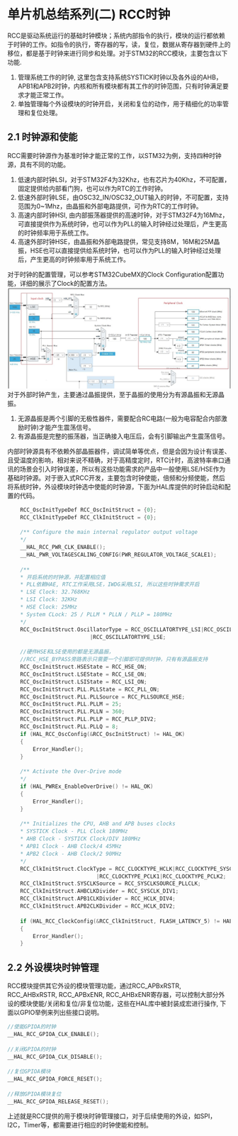 # **单片机总结系列(二) RCC时钟**
RCC是驱动系统运行的基础时钟模块；系统内部指令的执行，模块的运行都依赖于时钟的工作。如指令的执行，寄存器的写，读，复位，数据从寄存器到硬件上的移位，都是基于时钟来进行同步和处理。对于STM32的RCC模块，主要包含以下功能. <br />

1. 管理系统工作的时钟, 这里包含支持系统SYSTICK时钟以及各外设的AHB，APB1和APB2时钟，内核和所有模块都有其工作的时钟范围，只有时钟满足要求才能正常工作。
2. 单独管理每个外设模块的时钟开启，关闭和复位的动作，用于精细化的功率管理和复位处理。

## **2.1 时钟源和使能**
RCC需要时钟源作为基准时钟才能正常的工作，以STM32为例，支持四种时钟源，具有不同的功能。

1. 低速内部时钟LSI，对于STM32F4为32Khz，也有芯片为40Khz，不可配置，固定提供给内部看门狗，也可以作为RTC的工作时钟。
2. 低速外部时钟LSE，由OSC32_IN/OSC32_OUT输入的时钟，不可配置，支持范围为0~1Mhz，由晶振和外部电路提供，可作为RTC的工作时钟。
3. 高速内部时钟HSI, 由内部振荡器提供的高速时钟，对于STM32F4为16Mhz，可直接提供作为系统时钟，也可以作为PLL的输入时钟经过处理后，产生更高的时钟频率用于系统工作。
4. 高速外部时钟HSE，由晶振和外部电路提供，常见支持8M，16M和25M晶振，HSE也可以直接提供给系统时钟，也可以作为PLL的输入时钟经过处理后，产生更高的时钟频率用于系统工作。

对于时钟的配置管理，可以参考STM32CubeMX的Clock Configuration配置功能，详细的展示了Clock的配置方法。<br />
![image](image/02_01_rcc.jpg)<br />
对于外部时钟产生，主要通过晶振提供，至于晶振的使用分为有源晶振和无源晶振。<br />

1. 无源晶振是两个引脚的无极性器件，需要配合RC电路(一般为电容配合内部激励时钟)才能产生震荡信号。<br />
2. 有源晶振是完整的振荡器，当正确接入电压后，会有引脚输出产生震荡信号。<br />

内部时钟源具有不依赖外部晶振器件，调试简单等优点，但是会因为设计有误差、且受温度的影响，相对来说不精确，对于高精度定时，RTC计时，高波特率串口通讯的场景会引入时钟误差，所以有这些功能需求的产品中一般使用LSE/HSE作为基础时钟源。对于嵌入式RCC开发，主要包含时钟使能，倍频和分频使能，然后将系统时钟，外设模块时钟选中使能的时钟源，下面为HAL库提供的时钟启动和配置的代码。<br />
```c
    RCC_OscInitTypeDef RCC_OscInitStruct = {0};
    RCC_ClkInitTypeDef RCC_ClkInitStruct = {0};

    /** Configure the main internal regulator output voltage
    */
    __HAL_RCC_PWR_CLK_ENABLE();
    __HAL_PWR_VOLTAGESCALING_CONFIG(PWR_REGULATOR_VOLTAGE_SCALE1);

    /** 
    * 开启系统的时钟源，并配置相应值
    * PLL依赖HAE, RTC工作采用LSE，IWDG采用LSI, 所以这些时钟需求开启
    * LSE Clock: 32.768KHz
    * LSI Clock: 32KHz
    * HSE Clock: 25MHz
    * System CLock: 25 / PLLM * PLLN / PLLP = 180MHz
    */
    RCC_OscInitStruct.OscillatorType = RCC_OSCILLATORTYPE_LSI|RCC_OSCILLATORTYPE_HSE
                          |RCC_OSCILLATORTYPE_LSE;

    //硬件HSE和LSE使用的都是无源晶振，
    //RCC_HSE_BYPASS旁路表示只需要一个引脚即可提供时钟，只有有源晶振支持
    RCC_OscInitStruct.HSEState = RCC_HSE_ON;
    RCC_OscInitStruct.LSEState = RCC_LSE_ON;
    RCC_OscInitStruct.LSIState = RCC_LSI_ON;
    RCC_OscInitStruct.PLL.PLLState = RCC_PLL_ON;
    RCC_OscInitStruct.PLL.PLLSource = RCC_PLLSOURCE_HSE;
    RCC_OscInitStruct.PLL.PLLM = 25;
    RCC_OscInitStruct.PLL.PLLN = 360;
    RCC_OscInitStruct.PLL.PLLP = RCC_PLLP_DIV2;
    RCC_OscInitStruct.PLL.PLLQ = 8;
    if (HAL_RCC_OscConfig(&RCC_OscInitStruct) != HAL_OK)
    {
        Error_Handler();
    }

    /** Activate the Over-Drive mode
    */
    if (HAL_PWREx_EnableOverDrive() != HAL_OK)
    {
        Error_Handler();
    }

    /** Initializes the CPU, AHB and APB buses clocks
    * SYSTICK Clock - PLL Clock 180MHz
    * AHB Clock - SYSTICK Clock/DIV 180MHz
    * APB1 Clock - AHB Clock/4 45MHz
    * APB2 Clock - AHB Clock/2 90MHz
    */
    RCC_ClkInitStruct.ClockType = RCC_CLOCKTYPE_HCLK|RCC_CLOCKTYPE_SYSCLK
                            |RCC_CLOCKTYPE_PCLK1|RCC_CLOCKTYPE_PCLK2;
    RCC_ClkInitStruct.SYSCLKSource = RCC_SYSCLKSOURCE_PLLCLK;
    RCC_ClkInitStruct.AHBCLKDivider = RCC_SYSCLK_DIV1;
    RCC_ClkInitStruct.APB1CLKDivider = RCC_HCLK_DIV4;
    RCC_ClkInitStruct.APB2CLKDivider = RCC_HCLK_DIV2;

    if (HAL_RCC_ClockConfig(&RCC_ClkInitStruct, FLASH_LATENCY_5) != HAL_OK)
    {
        Error_Handler();
    }
```
## **2.2 外设模块时钟管理**
RCC模块提供其它外设的模块管理功能，通过RCC_APBxRSTR, RCC_AHBxRSTR, RCC_APBxENR, RCC_AHBxENR寄存器，可以控制大部分外设的模块使能/关闭和复位/非复位功能，这些在HAL库中被封装成宏进行操作, 下面以GPIO举例来列出些接口说明。
```c
//使能GPIOA的时钟
__HAL_RCC_GPIOA_CLK_ENABLE();

//关闭GPIOA的时钟
__HAL_RCC_GPIOA_CLK_DISABLE();

//复位GPIOA模块
__HAL_RCC_GPIOA_FORCE_RESET();

//释放GPIOA模块复位
__HAL_RCC_GPIOA_RELEASE_RESET();
```
上述就是RCC提供的用于模块时钟管理接口，对于后续使用的外设，如SPI，I2C，Timer等，都需要进行相应的时钟使能和控制。<br />